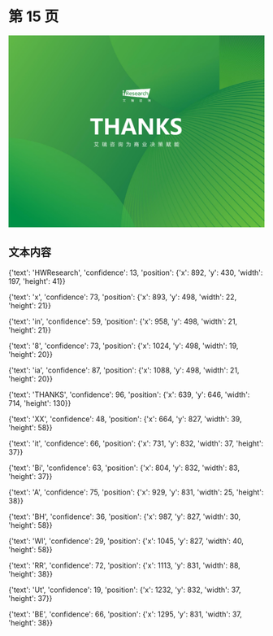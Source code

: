 # 第 15 页

![页面图片](test_output/pdf2image/images/page_15.png)

## 文本内容

{'text': 'HWResearch', 'confidence': 13, 'position': {'x': 892, 'y': 430, 'width': 197, 'height': 41}}

{'text': 'x', 'confidence': 73, 'position': {'x': 893, 'y': 498, 'width': 22, 'height': 21}}

{'text': 'in', 'confidence': 59, 'position': {'x': 958, 'y': 498, 'width': 21, 'height': 21}}

{'text': '8', 'confidence': 73, 'position': {'x': 1024, 'y': 498, 'width': 19, 'height': 20}}

{'text': 'ia', 'confidence': 87, 'position': {'x': 1088, 'y': 498, 'width': 21, 'height': 20}}

{'text': 'THANKS', 'confidence': 96, 'position': {'x': 639, 'y': 646, 'width': 714, 'height': 130}}

{'text': 'XX', 'confidence': 48, 'position': {'x': 664, 'y': 827, 'width': 39, 'height': 58}}

{'text': 'it', 'confidence': 66, 'position': {'x': 731, 'y': 832, 'width': 37, 'height': 37}}

{'text': 'Bi', 'confidence': 63, 'position': {'x': 804, 'y': 832, 'width': 83, 'height': 37}}

{'text': 'A', 'confidence': 75, 'position': {'x': 929, 'y': 831, 'width': 25, 'height': 38}}

{'text': 'BH', 'confidence': 36, 'position': {'x': 987, 'y': 827, 'width': 30, 'height': 58}}

{'text': 'Wl', 'confidence': 29, 'position': {'x': 1045, 'y': 827, 'width': 40, 'height': 58}}

{'text': 'RR', 'confidence': 72, 'position': {'x': 1113, 'y': 831, 'width': 88, 'height': 38}}

{'text': 'Ut', 'confidence': 19, 'position': {'x': 1232, 'y': 832, 'width': 37, 'height': 37}}

{'text': 'BE', 'confidence': 66, 'position': {'x': 1295, 'y': 831, 'width': 37, 'height': 38}}

